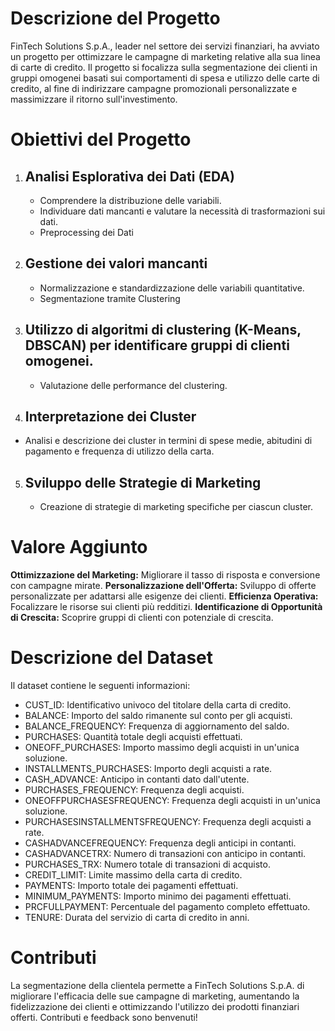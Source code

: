 # Descrizione del Progetto

FinTech Solutions S.p.A., leader nel settore dei servizi finanziari, ha avviato un progetto per ottimizzare le campagne di marketing relative alla sua linea di carte di credito. Il progetto si focalizza sulla segmentazione dei clienti in gruppi omogenei basati sui comportamenti di spesa e utilizzo delle carte di credito, al fine di indirizzare campagne promozionali personalizzate e massimizzare il ritorno sull'investimento.

# Obiettivi del Progetto
1. ## Analisi Esplorativa dei Dati (EDA)
   - Comprendere la distribuzione delle variabili.
   - Individuare dati mancanti e valutare la necessità di trasformazioni sui dati.
   - Preprocessing dei Dati

2. ## Gestione dei valori mancanti
   - Normalizzazione e standardizzazione delle variabili quantitative.
   - Segmentazione tramite Clustering

3. ## Utilizzo di algoritmi di clustering (K-Means, DBSCAN) per identificare gruppi di clienti omogenei.
   - Valutazione delle performance del clustering.

4. ## Interpretazione dei Cluster
  -  Analisi e descrizione dei cluster in termini di spese medie, abitudini di pagamento e frequenza di utilizzo della      carta.

5. ## Sviluppo delle Strategie di Marketing
   - Creazione di strategie di marketing specifiche per ciascun cluster.

# Valore Aggiunto
**Ottimizzazione del Marketing:** Migliorare il tasso di risposta e conversione con campagne mirate.
**Personalizzazione dell'Offerta:** Sviluppo di offerte personalizzate per adattarsi alle esigenze dei clienti.
**Efficienza Operativa:** Focalizzare le risorse sui clienti più redditizi.
**Identificazione di Opportunità di Crescita:** Scoprire gruppi di clienti con potenziale di crescita.

# Descrizione del Dataset

Il dataset contiene le seguenti informazioni:

- CUST_ID: Identificativo univoco del titolare della carta di credito.
- BALANCE: Importo del saldo rimanente sul conto per gli acquisti.
- BALANCE_FREQUENCY: Frequenza di aggiornamento del saldo.
- PURCHASES: Quantità totale degli acquisti effettuati.
- ONEOFF_PURCHASES: Importo massimo degli acquisti in un'unica soluzione.
- INSTALLMENTS_PURCHASES: Importo degli acquisti a rate.
- CASH_ADVANCE: Anticipo in contanti dato dall'utente.
- PURCHASES_FREQUENCY: Frequenza degli acquisti.
- ONEOFFPURCHASESFREQUENCY: Frequenza degli acquisti in un'unica soluzione.
- PURCHASESINSTALLMENTSFREQUENCY: Frequenza degli acquisti a rate.
- CASHADVANCEFREQUENCY: Frequenza degli anticipi in contanti.
- CASHADVANCETRX: Numero di transazioni con anticipo in contanti.
- PURCHASES_TRX: Numero totale di transazioni di acquisto.
- CREDIT_LIMIT: Limite massimo della carta di credito.
- PAYMENTS: Importo totale dei pagamenti effettuati.
- MINIMUM_PAYMENTS: Importo minimo dei pagamenti effettuati.
- PRCFULLPAYMENT: Percentuale del pagamento completo effettuato.
- TENURE: Durata del servizio di carta di credito in anni.
  
# Contributi
La segmentazione della clientela permette a FinTech Solutions S.p.A. di migliorare l'efficacia delle sue campagne di marketing, aumentando la fidelizzazione dei clienti e ottimizzando l'utilizzo dei prodotti finanziari offerti.
Contributi e feedback sono benvenuti! 
